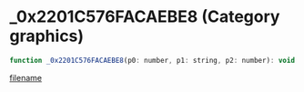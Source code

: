 # _0x2201C576FACAEBE8 (Category graphics)

```js
function _0x2201C576FACAEBE8(p0: number, p1: string, p2: number): void
```

[filename](_0x2201C576FACAEBE8_m.md ':include')